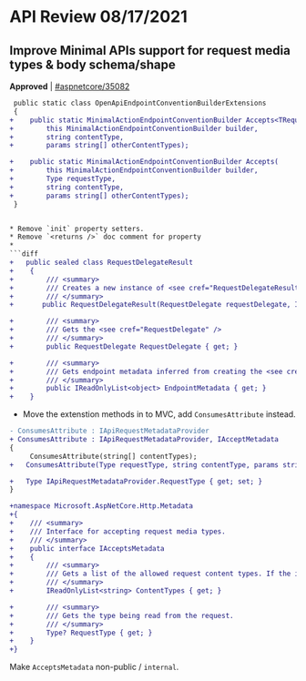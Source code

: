 # API Review 08/17/2021

## Improve Minimal APIs support for request media types & body schema/shape

**Approved** | [#aspnetcore/35082](https://github.com/dotnet/aspnetcore/issues/35082#issuecomment-900639459)

```diff
 public static class OpenApiEndpointConventionBuilderExtensions
 {
+    public static MinimalActionEndpointConventionBuilder Accepts<TRequest>(
+        this MinimalActionEndpointConventionBuilder builder, 
+        string contentType, 
+        params string[] otherContentTypes);

+    public static MinimalActionEndpointConventionBuilder Accepts(
+        this MinimalActionEndpointConventionBuilder builder, 
+        Type requestType, 
+        string contentType, 
+        params string[] otherContentTypes);
 }


* Remove `init` property setters. 
* Remove `<returns />` doc comment for property
* 
```diff
+   public sealed class RequestDelegateResult
+    {
+        /// <summary>
+        /// Creates a new instance of <see cref="RequestDelegateResult"/>.
+        /// </summary>
+       public RequestDelegateResult(RequestDelegate requestDelegate, IReadOnlyList<object> metadata);

+        /// <summary>
+        /// Gets the <see cref="RequestDelegate" />
+        /// </summary>
+        public RequestDelegate RequestDelegate { get; }

+        /// <summary>
+        /// Gets endpoint metadata inferred from creating the <see cref="RequestDelegate" />
+        /// </summary>
+        public IReadOnlyList<object> EndpointMetadata { get; }
+    }
```

* Move the extenstion methods in to MVC, add `ConsumesAttribute` instead.


```diff
- ConsumesAttribute : IApiRequestMetadataProvider
+ ConsumesAttribute : IApiRequestMetadataProvider, IAcceptMetadata
{
     ConsumesAttribute(string[] contentTypes);
+   ConsumesAttribute(Type requestType, string contentType, params string[] contentTypes);

+   Type IApiRequestMetadataProvider.RequestType { get; set; }
}
```

```diff
+namespace Microsoft.AspNetCore.Http.Metadata
+{
+    /// <summary>
+    /// Interface for accepting request media types.
+    /// </summary>
+    public interface IAcceptsMetadata
+    {
+        /// <summary>
+        /// Gets a list of the allowed request content types. If the incoming request does not have a <c>Content-Type</c> with one of these values, the request will be rejected with a 415 response.
+        /// </summary>
+        IReadOnlyList<string> ContentTypes { get; }

+        /// <summary>
+        /// Gets the type being read from the request. 
+        /// </summary>
+        Type? RequestType { get; }
+    }
+}
```

Make `AcceptsMetadata` non-public / `internal`.
